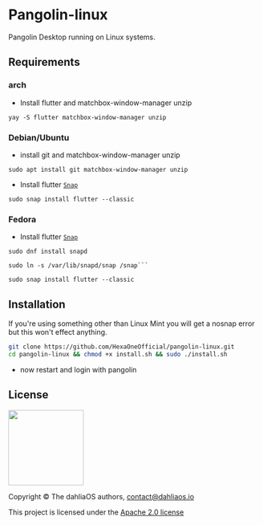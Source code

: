 # Pangolin-linux
Pangolin Desktop running on Linux systems.

## Requirements

### arch

- Install flutter and matchbox-window-manager unzip

```
yay -S flutter matchbox-window-manager unzip
```

### Debian/Ubuntu

- install git and matchbox-window-manager unzip

```
sudo apt install git matchbox-window-manager unzip
```

- Install flutter [`Snap`](https://snapcraft.io/flutter)

```
sudo snap install flutter --classic
```

### Fedora

- Install flutter [`Snap`](https://snapcraft.io/flutter)

```
sudo dnf install snapd
```

```
sudo ln -s /var/lib/snapd/snap /snap```
```

```
sudo snap install flutter --classic
```

## Installation

If you're using something other than Linux Mint you will get a nosnap error but this won't effect anything.
```bash
git clone https://github.com/HexaOneOfficial/pangolin-linux.git
cd pangolin-linux && chmod +x install.sh && sudo ./install.sh
```
- now restart and login with pangolin

## License

<div align=left>
<img width="150" src="../img/logo/dahliaOS%20logo%20with%20text%20(drop%20shadow).png"/>
</div>

Copyright © The dahliaOS authors, contact@dahliaos.io

This project is licensed under the [Apache 2.0 license](../LICENSE)
